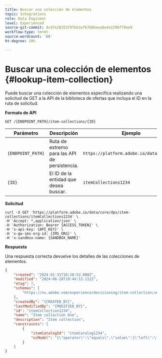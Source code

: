 ```yaml
---
title: Buscar una colección de elementos
topic: Integrations
role: Data Engineer
level: Experienced
source-git-commit: dc47e2835379fbb2afb768beea6e4a1596f70ee9
workflow-type: tm+mt
source-wordcount: '66'
ht-degree: 10%

---
```



# Buscar una colección de elementos {#lookup-item-collection}

Puede buscar una colección de elementos específica realizando una solicitud de GET a la API de la biblioteca de ofertas que incluya el ID en la ruta de solicitud.

**Formato de API**

```http
GET /{ENDPOINT_PATH}/item-collections/{ID}
```

| Parámetro | Descripción | Ejemplo |
| --------- | ----------- | ------- |
| `{ENDPOINT_PATH}` | Ruta de extremo para las API de persistencia. | `https://platform.adobe.io/data/core/dps` |
| `{ID}` | El ID de la entidad que desea buscar. | `itemCollections1234` |

**Solicitud**

```shell
curl -X GET 'https://platform.adobe.io/data/core/dps/item-collections/itemCollections1234' \
-H 'Accept: *,application/json' \
-H 'Authorization: Bearer {ACCESS_TOKEN}' \
-H 'x-api-key: {API_KEY}' \
-H 'x-gw-ims-org-id: {IMS_ORG}' \
-H 'x-sandbox-name: {SANDBOX_NAME}'
```

**Respuesta**

Una respuesta correcta devuelve los detalles de las colecciones de elementos.

```json
{
    "created": "2024-01-31T18:28:52.888Z",
    "modified": "2024-06-28T19:44:13.112Z",
    "etag": 7,
    "schemas": [
        "https://ns.adobe.com/experience/decisioning/item-collection;version=1.2"
    ],
    "createdBy": "{CREATED_BY}",
    "lastModifiedBy": "{MODIFIED_BY}",
    "id": "itemCollection1234",
    "name": "Item collection One",
    "description": "Item collection",
    "constraints": [
        {
            "itemCatalogId": "itemCatalog1234",
            "uiModel": "{\"operator\":\"equals\",\"value\":{\"left\":\"_experience.decisioning.decisionitem.itemName\",\"right\":\"Some offer item\"}}"
        }
    ]
}
```
